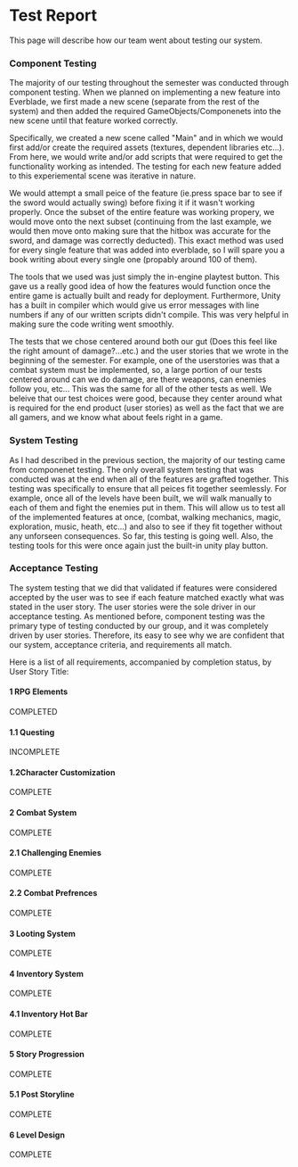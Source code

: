 <h1>Test Report</h1>

This page will describe how our team went about testing our system.

<h3>Component Testing</h3>

The majority of our testing throughout the semester was conducted through component testing.
When we planned on implementing a new feature into Everblade, we first made a new scene (separate
from the rest of the system) and then added the required GameObjects/Componenets into the new scene until 
that feature worked correctly. 

Specifically, we created a new scene called "Main" and in which we would first
add/or create the required assets (textures, dependent libraries etc...). From here, we would write and/or add
scripts that were required to get the functionality working as intended. The testing for each new feature 
added to this experiemental scene was iterative in nature. 

We would attempt a small peice of the feature (ie.press space bar to see if the sword would actually swing) before 
fixing it if it wasn't working properly. Once the subset of the entire feature was working propery, we would move 
onto the next subset (continuing from the last example, we would then move onto making sure that the hitbox was 
accurate for the sword, and damage was correctly deducted). This exact method was used for every single feature that
was added into everblade, so I will spare you a book writing about every single one (propably around 100 of them).

The tools that we used was just simply the in-engine playtest button. This gave us a really good idea of how the features
would function once the entire game is actually built and ready for deployment. Furthermore, Unity has a built in 
compiler which would give us error messages with line numbers if any of our written scripts didn't compile. This was
very helpful in making sure the code writing went smoothly.

The tests that we chose centered around both our gut (Does this feel like the right amount of damage?...etc.) and the 
user stories that we wrote in the beginning of the semester. For example, one of the userstories was that a combat system 
must be implemented, so, a large portion of our tests centered around can we do damage, are there weapons, can enemies follow you,
etc... This was the same for all of the other tests as well. We beleive that our test choices were good, because they
center around what is required for the end product (user stories) as well as the fact that we are all gamers, and we know
what about feels right in a game.

<h3>System Testing</h3>

As I had described in the previous section, the majority of our testing came from componenet testing. The only overall
system testing that was conducted was at the end when all of the features are grafted together. This testing was specifically
to ensure that all peices fit together seemlessly. For example, once all of the levels have been built, we will walk manually
to each of them and fight the enemies put in them. This will allow us to test all of the implemented features at once, (combat,
walking mechanics, magic, exploration, music, heath, etc...) and also to see if they fit together without any unforseen consequences.
So far, this testing is going well. Also, the testing tools for this were once again just the built-in unity play button.

<h3>Acceptance Testing</h3>

The system testing that we did that validated if features were considered accepted by the user was to see if each feature matched exactly what
was stated in the user story. The user stories were the sole driver in our acceptance testing. As mentioned before,
component testing was the primary type of testing conducted by our group, and it was completely driven by user stories.
Therefore, its easy to see why we are confident that our system, acceptance criteria, and requirements all match.

Here is a list of all requirements, accompanied by completion status, by User Story Title:
<h4>1 RPG Elements</h3> COMPLETED
<h4>1.1 Questing</h3> INCOMPLETE
<h4>1.2Character Customization</h4> COMPLETE
<h4>2 Combat System</h4> COMPLETE
<h4>2.1 Challenging Enemies</h4> COMPLETE
<h4>2.2 Combat Prefrences</h4> COMPLETE
<h4>3 Looting System</h4> COMPLETE
<h4>4 Inventory System</h4> COMPLETE
<h4>4.1 Inventory Hot Bar</h4> COMPLETE
<h4>5 Story Progression</h4> COMPLETE
<h4>5.1 Post Storyline</h4> COMPLETE
<h4>6 Level Design</h3> COMPLETE